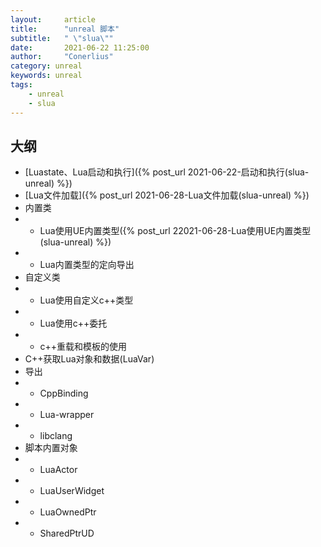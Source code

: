 ```yaml
---
layout:     article
title:      "unreal 脚本"
subtitle:   " \"slua\""
date:       2021-06-22 11:25:00
author:     "Conerlius"
category: unreal
keywords: unreal
tags:
    - unreal
    - slua
---
```


## 大纲

- [Luastate、Lua启动和执行]({% post_url 2021-06-22-启动和执行(slua-unreal) %})
- [Lua文件加载]({% post_url 2021-06-28-Lua文件加载(slua-unreal) %})
- 内置类
- - Lua使用UE内置类型({% post_url 22021-06-28-Lua使用UE内置类型(slua-unreal) %})
- - Lua内置类型的定向导出
- 自定义类
- - Lua使用自定义c++类型
- - Lua使用c++委托
- - c++重载和模板的使用
- C++获取Lua对象和数据(LuaVar)
- 导出
- - CppBinding
- - Lua-wrapper
- - libclang
- 脚本内置对象
- - LuaActor
- - LuaUserWidget
- - LuaOwnedPtr
- - SharedPtrUD